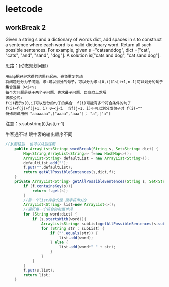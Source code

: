 # leetcode
## workBreak 2
Given a string s and a dictionary of words dict, add spaces in s to construct a sentence where each word is a valid dictionary word.
Return all such possible sentences.
For example, given
s ="catsanddog",
dict =["cat", "cats", "and", "sand", "dog"].
A solution is["cats and dog", "cat sand dog"].

思路：(动态规划问题)
    
    用map把已经求得的结果存起来，避免重复劳动
    将问题划分为子问题，求s可以划分的句子，可以分为求s[0,i]和s[i+1,n-1]可以划分的句子集合连接 0<i<n；
    每个大问题是基于两个子问题，先求最子问题，自底向上求解
    求解公式:
    f(i)表示s[0,i]可以划分的句子的集合  f(i)可能有多个符合条件的句子
    f(i)=f(j)+f(j+1，i) 0=<j<i  当f(j+1，i)不可以划分成句子时 f(i)=""
    特殊测试用例 "aaaaaaa",["aaaa","aaa"]； "a",["a"]
    
 注意：s.substring(i)为s[i,n-1]  
 
 牛客通不过 跟牛客的输出顺序不同
         

```java
//从前往后  也可以从后往前
    public ArrayList<String> wordBreak(String s, Set<String> dict) {
        Map<String,ArrayList<String>> f=new HashMap<>();
        ArrayList<String> defaultList = new ArrayList<String>();
        defaultList.add("");
        f.put("",defaultList);
        return getAllPossibleSentences(s,dict,f);
    }
    private ArrayList<String> getAllPossibleSentences(String s, Set<String> dict, Map<String,ArrayList<String>> f){
        if (f.containsKey(s)){
            return f.get(s);
        }
        //第一个list存放的是 原字符串s的
        ArrayList<String> list=new ArrayList<>();
        //遍历每一个符合的前缀单词
        for (String word:dict) {
            if (s.startsWith(word)){
                ArrayList<String> subList=getAllPossibleSentences(s.substring(word.length()),dict,f);
                for (String str : subList) {
                    if ("".equals(str)) {
                        list.add(word);
                    } else {
                        list.add(word+" " + str);
                    }
                }
            }
        }
        f.put(s,list);
        return list;
    }

```
